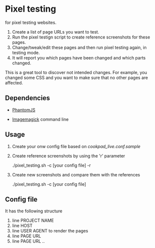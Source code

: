 Pixel testing
=============

for pixel testing websites.

1. Create a list of page URLs you want to test.
2. Run the pixel testign script to create reference screenshots for these pages.
3. Change/tweak/edit these pages and then run pixel testing again, in
   testing mode.
4. It will report you which pages have been changed and which parts
   changed.

This is a great tool to discover not intended changes.
For example, you changed some CSS and you want to make sure that no
other pages are affected.

Dependencies
------------

* [PhantomJS](http://www.phantomjs.org/)

* [Imagemagick](http://www.imagemagick.org/script/index.php) command
  line


Usage
-----

1. Create your onw config file based on *cookpad_live.conf.sample*

2. Create reference screenshots by using the 'r' parameter

    ./pixel_testing.sh -c [your config file] -r

3. Create new screenshots and compare them with the references

    ./pixel_testing.sh -c [your config file]


Config file
-----------

It has the following structure
1. line PROJECT NAME
2. line HOST
3. line USER AGENT to render the pages
4. line PAGE URL
5. line PAGE URL
..

